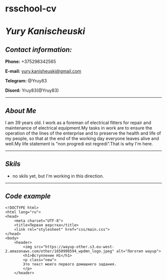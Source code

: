 # **rsschool-cv**

# **_Yury Kanischeuski_**

## **_Contact information:_**

**Phone:** +375298342565

**E-mail:** yury.kanisheuski@gmail.com

**Telegram:** @Yruy83

**Disord:** Yruy83(@Yruy83)

---

## **_About Me_**

I am 39 years old. I work as a foreman of electrical fitters for repair and maintenance of electrical equipment.My tasks in work are to ensure the operation of the lines of the enterprise and to preserve the health and life of my people, so that at the end of the working day everyone leaves alive and well.My life statement is "non progredi est regredi".That is why I'm here.

---

## **_Skils_**

- no skils yet, but I'm working in this direction.

---

## **_Code example_**

```
<!DOCTYPE html>
<html lang="ru">
<head>
	<meta charset="UTF-8">
	<title>Первая верстка</title>
	<link rel="stylesheet" href="css/main.css">
</head>
<body>
	<header>
		<img src="https://wayup-other.s3.eu-west-2.amazonaws.com/other/1650998594_wpdmn_logo.jpeg" alt="Логотип wayup">
		<h1>Вступление H1</h1>
		<p class="new">
		Это текст моего первого домашнего задания.
		</p>
	</header>
```
